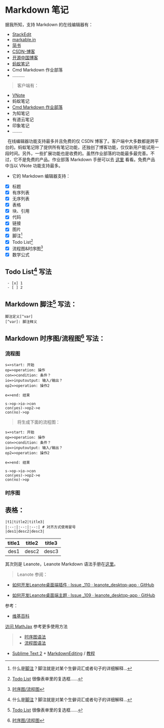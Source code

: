 # Markdown 笔记
据我所知，支持 Markdown 的在线编辑器有：

- [StackEdit](https://stackedit.io/editor)
- [markable.in](https://markable.in/editor/)
- [简书](https://www.jianshu.com)
- [CSDN-博客](https://blog.csdn.net)
- [开源中国博客](https://www.oschina.net/blog)
- [蚂蚁笔记](https://www.leanote.com)
- Cmd Markdown 作业部落
- ..........


> 客户端有：

- [VNote](https://github.com/tamlok/vnote)
- 蚂蚁笔记
- [Cmd Markdown 作业部落](https://www.zybuluo.com/)
- 为知笔记
- 有道云笔记
- 印象笔记
- ........

&nbsp;&nbsp;在线编辑器功能支持最多并且免费的仅 CSDN 博客了。客户端中大多数都是跨平台的。蚂蚁笔记除了提供所有笔记功能，还独创了博客功能，仅仅新用户能试用一段时间。另外，一些扩展功能也是收费的。虽然作业部落的功能最多最完善。不过，它不是免费的产品。作业部落 Markdown 手册可以去 [这里](https://www.zybuluo.com/mdeditor?) 看看。免费产品中当以 VNote 功能支持最多。


+ 它的 Markdown 编辑器支持：

 - [x] 标题
 - [x] 有序列表
 - [x] 无序列表
 - [x] 表格
 - [x] 块、引用
 - [x] 代码
 - [x] 链接
 - [x] 图片
 - [x] 脚注[^1]
 - [x] Todo List[^2]
 - [x] 流程图&时序图[^3]
 - [x] 数学公式

## Todo List[^1] 写法
```
 - [x] 1
 - [ ] 2
```

## Markdown 脚注[^2] 写法：
```
脚注定义[^var]
[^var]: 脚注释义
```

## Markdown 时序图/流程图[^3] 写法：

### 流程图

```
s=>start: 开始
op=>operation: 操作
con=>condition: 条件？
io=>inputoutput: 输入/输出？
op2=>operation: 操作2

e=>end: 结束

s->op->io->con
con(yes)->op2->e
con(no)->op

```

> 将生成下面的流程图：

```flow
s=>start: 开始
op=>operation: 操作
con=>condition: 条件？
io=>inputoutput: 输入/输出？
op2=>operation: 操作2

e=>end: 结束

s->op->io->con
con(yes)->op2->e
con(no)->op
```


### 时序图

## 表格：

```
|t1|title2|title3|
|:--:|:--:|:--:| # 对齐方式使用冒号
|des1|desc2|desc3|
```

|title1|title2|title3|
|:--:|:--:|:--:|
|des1|desc2|desc3|


其次则是 Leanote，Leanote Markdown 语法手册在[这里](http://www.leanote.com/blog/post/531b263bdfeb2c0ea9000002)。

> Leanote 参阅： 

+ [如何开发Leanote桌面端插件 · Issue _110 · leanote_desktop-app · GitHub](https://github.com/leanote/desktop-app/issues/110)

+ [如何开发Leanote桌面端主题 · Issue _109 · leanote_desktop-app · GitHub](https://github.com/leanote/desktop-app/issues/109)


[^1]: 什么是[脚注][]？脚注就是对某个生僻词汇或者句子的详细解释…

[^2]: [Todo List][] 很像表单里的复选框……

[^3]: [时序图/流程图][4]

[^4]: [TOC][5]


[1]: https://
[2]: https://
[3]: https://
[4]: https://
[5]: https://
[脚注]: https://
[Todo List]: https://

参考：
+ <a href="https://zh.wikipedia.org/wiki/Markdown" target="_blank"> 维基百科


[1]: http://math.stackexchange.com/
[2]: https://github.com/jmcmanus/pagedown-extra "Pagedown Extra"
[3]: http://meta.math.stackexchange.com/questions/5020/mathjax-basic-tutorial-and-quick-reference
[4]: http://bramp.github.io/js-sequence-diagrams/
[5]: http://adrai.github.io/flowchart.js/
[6]: https://github.com/benweet/stackedit
访问 [MathJax](http://meta.math.stackexchange.com/questions/5020/mathjax-basic-tutorial-and-quick-reference) 参考更多使用方法
> - [时序图语法](http://bramp.github.io/js-sequence-diagrams/)
> - [流程图语法](http://adrai.github.io/flowchart.js)
* [Sublime Text 2](http://www.sublimetext.com/2) + [MarkdownEditing](http://ttscoff.github.com/MarkdownEditing/) / [教程](http://lucifr.com/2012/07/12/markdownediting-for-sublime-text-2/)